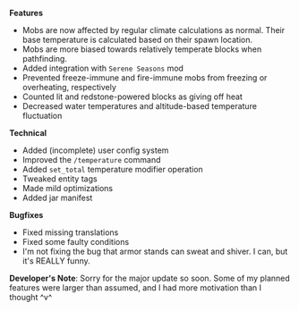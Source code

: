 **Features**

- Mobs are now affected by regular climate calculations as normal. Their base temperature is calculated based on their
  spawn location.
- Mobs are more biased towards relatively temperate blocks when pathfinding.
- Added integration with `Serene Seasons` mod
- Prevented freeze-immune and fire-immune mobs from freezing or overheating, respectively
- Counted lit and redstone-powered blocks as giving off heat
- Decreased water temperatures and altitude-based temperature fluctuation

**Technical**

- Added (incomplete) user config system
- Improved the `/temperature` command
- Added `set_total` temperature modifier operation
- Tweaked entity tags
- Made mild optimizations
- Added jar manifest

**Bugfixes**

- Fixed missing translations
- Fixed some faulty conditions
- I'm not fixing the bug that armor stands can sweat and shiver. I can, but it's REALLY funny.

**Developer's Note**: Sorry for the major update so soon. Some of my planned features were larger than assumed, and I
had more motivation than I thought ^v^